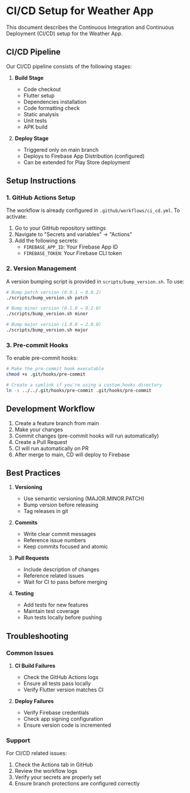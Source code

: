 # CI/CD Setup for Weather App

This document describes the Continuous Integration and Continuous Deployment (CI/CD) setup for the Weather App.

## CI/CD Pipeline

Our CI/CD pipeline consists of the following stages:

1. **Build Stage**
   - Code checkout
   - Flutter setup
   - Dependencies installation
   - Code formatting check
   - Static analysis
   - Unit tests
   - APK build

2. **Deploy Stage**
   - Triggered only on main branch
   - Deploys to Firebase App Distribution (configured)
   - Can be extended for Play Store deployment

## Setup Instructions

### 1. GitHub Actions Setup

The workflow is already configured in `.github/workflows/ci_cd.yml`. To activate:

1. Go to your GitHub repository settings
2. Navigate to "Secrets and variables" → "Actions"
3. Add the following secrets:
   - `FIREBASE_APP_ID`: Your Firebase App ID
   - `FIREBASE_TOKEN`: Your Firebase CLI token

### 2. Version Management

A version bumping script is provided in `scripts/bump_version.sh`. To use:

```bash
# Bump patch version (0.0.1 → 0.0.2)
./scripts/bump_version.sh patch

# Bump minor version (0.1.0 → 0.2.0)
./scripts/bump_version.sh minor

# Bump major version (1.0.0 → 2.0.0)
./scripts/bump_version.sh major
```

### 3. Pre-commit Hooks

To enable pre-commit hooks:

```bash
# Make the pre-commit hook executable
chmod +x .git/hooks/pre-commit

# Create a symlink if you're using a custom hooks directory
ln -s ../../.git/hooks/pre-commit .git/hooks/pre-commit
```

## Development Workflow

1. Create a feature branch from main
2. Make your changes
3. Commit changes (pre-commit hooks will run automatically)
4. Create a Pull Request
5. CI will run automatically on PR
6. After merge to main, CD will deploy to Firebase

## Best Practices

1. **Versioning**
   - Use semantic versioning (MAJOR.MINOR.PATCH)
   - Bump version before releasing
   - Tag releases in git

2. **Commits**
   - Write clear commit messages
   - Reference issue numbers
   - Keep commits focused and atomic

3. **Pull Requests**
   - Include description of changes
   - Reference related issues
   - Wait for CI to pass before merging

4. **Testing**
   - Add tests for new features
   - Maintain test coverage
   - Run tests locally before pushing

## Troubleshooting

### Common Issues

1. **CI Build Failures**
   - Check the GitHub Actions logs
   - Ensure all tests pass locally
   - Verify Flutter version matches CI

2. **Deploy Failures**
   - Verify Firebase credentials
   - Check app signing configuration
   - Ensure version code is incremented

### Support

For CI/CD related issues:
1. Check the Actions tab in GitHub
2. Review the workflow logs
3. Verify your secrets are properly set
4. Ensure branch protections are configured correctly 